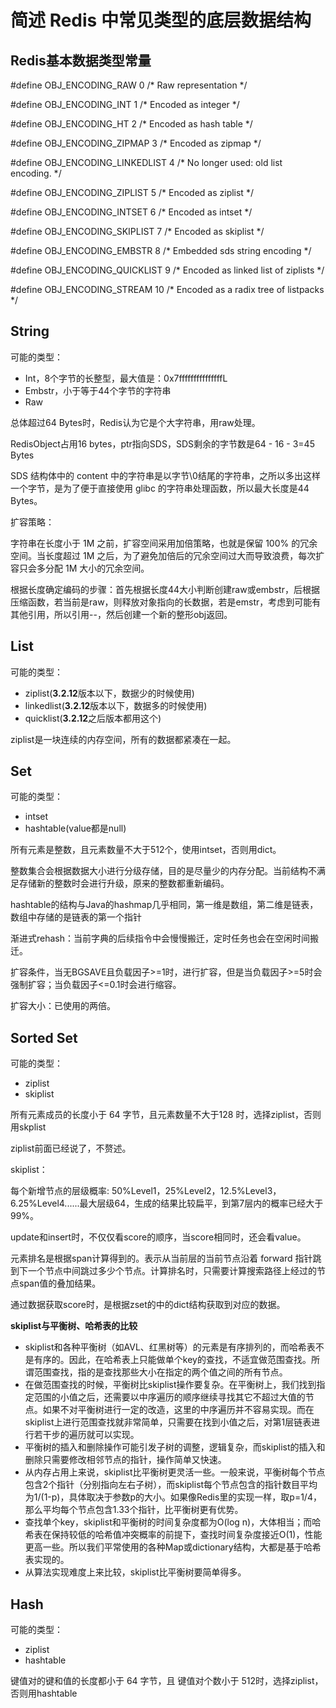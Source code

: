 # 简述 Redis 中常见类型的底层数据结构

## Redis基本数据类型常量

\#define OBJ_ENCODING_RAW 0     /* Raw representation */

\#define OBJ_ENCODING_INT 1     /* Encoded as integer */

\#define OBJ_ENCODING_HT 2      /* Encoded as hash table */

\#define OBJ_ENCODING_ZIPMAP 3  /* Encoded as zipmap */

\#define OBJ_ENCODING_LINKEDLIST 4 /* No longer used: old list encoding. */

\#define OBJ_ENCODING_ZIPLIST 5 /* Encoded as ziplist */

\#define OBJ_ENCODING_INTSET 6  /* Encoded as intset */

\#define OBJ_ENCODING_SKIPLIST 7  /* Encoded as skiplist */

\#define OBJ_ENCODING_EMBSTR 8  /* Embedded sds string encoding */

\#define OBJ_ENCODING_QUICKLIST 9 /* Encoded as linked list of ziplists */

\#define OBJ_ENCODING_STREAM 10 /* Encoded as a radix tree of listpacks */



## **String**

可能的类型：

- Int，8个字节的长整型，最大值是：0x7fffffffffffffffL
- Embstr，小于等于44个字节的字符串
- Raw

总体超过64 Bytes时，Redis认为它是个大字符串，用raw处理。

RedisObject占用16 bytes，ptr指向SDS，SDS剩余的字节数是64 - 16 - 3=45 Bytes

SDS 结构体中的 content 中的字符串是以字节\0结尾的字符串，之所以多出这样一个字节，是为了便于直接使用 glibc 的字符串处理函数，所以最大长度是44 Bytes。

扩容策略：

字符串在长度小于 1M 之前，扩容空间采用加倍策略，也就是保留 100% 的冗余空间。当长度超过 1M 之后，为了避免加倍后的冗余空间过大而导致浪费，每次扩容只会多分配 1M 大小的冗余空间。

根据长度确定编码的步骤：首先根据长度44大小判断创建raw或embstr，后根据压缩函数，若当前是raw，则释放对象指向的长数据，若是emstr，考虑到可能有其他引用，所以引用--，然后创建一个新的整形obj返回。



## **List**

可能的类型：

- ziplist(**3.2.12**版本以下，数据少的时候使用)
- linkedlist(**3.2.12**版本以下，数据多的时候使用)
- quicklist(**3.2.12**之后版本都用这个)

ziplist是一块连续的内存空间，所有的数据都紧凑在一起。



## **Set**

可能的类型：

- intset
- hashtable(value都是null)

所有元素是整数，且元素数量不大于512个，使用intset，否则用dict。

整数集合会根据数据大小进行分级存储，目的是尽量少的内存分配。当前结构不满足存储新的整数时会进行升级，原来的整数都重新编码。

hashtable的结构与Java的hashmap几乎相同，第一维是数组，第二维是链表，数组中存储的是链表的第一个指针

渐进式rehash：当前字典的后续指令中会慢慢搬迁，定时任务也会在空闲时间搬迁。

扩容条件，当无BGSAVE且负载因子>=1时，进行扩容，但是当负载因子>=5时会强制扩容；当负载因子<=0.1时会进行缩容。

扩容大小：已使用的两倍。



## **Sorted Set**

可能的类型：

- ziplist
- skiplist

 所有元素成员的长度小于 64 字节，且元素数量不大于128 时，选择ziplist，否则用skplist

ziplist前面已经说了，不赘述。

skiplist：

每个新增节点的层级概率: 50%Level1，25%Level2，12.5%Level3，6.25%Level4......最大层级64，生成的结果比较扁平，到第7层内的概率已经大于99%。

update和insert时，不仅仅看score的顺序，当score相同时，还会看value。

元素排名是根据span计算得到的。表示从当前层的当前节点沿着 forward 指针跳到下一个节点中间跳过多少个节点。计算排名时，只需要计算搜索路径上经过的节点span值的叠加结果。

通过数据获取score时，是根据zset的中的dict结构获取到对应的数据。



**skiplist与平衡树、哈希表的比较**

- skiplist和各种平衡树（如AVL、红黑树等）的元素是有序排列的，而哈希表不是有序的。因此，在哈希表上只能做单个key的查找，不适宜做范围查找。所谓范围查找，指的是查找那些大小在指定的两个值之间的所有节点。
- 在做范围查找的时候，平衡树比skiplist操作要复杂。在平衡树上，我们找到指定范围的小值之后，还需要以中序遍历的顺序继续寻找其它不超过大值的节点。如果不对平衡树进行一定的改造，这里的中序遍历并不容易实现。而在skiplist上进行范围查找就非常简单，只需要在找到小值之后，对第1层链表进行若干步的遍历就可以实现。
- 平衡树的插入和删除操作可能引发子树的调整，逻辑复杂，而skiplist的插入和删除只需要修改相邻节点的指针，操作简单又快速。
- 从内存占用上来说，skiplist比平衡树更灵活一些。一般来说，平衡树每个节点包含2个指针（分别指向左右子树），而skiplist每个节点包含的指针数目平均为1/(1-p)，具体取决于参数p的大小。如果像Redis里的实现一样，取p=1/4，那么平均每个节点包含1.33个指针，比平衡树更有优势。
- 查找单个key，skiplist和平衡树的时间复杂度都为O(log n)，大体相当；而哈希表在保持较低的哈希值冲突概率的前提下，查找时间复杂度接近O(1)，性能更高一些。所以我们平常使用的各种Map或dictionary结构，大都是基于哈希表实现的。
- 从算法实现难度上来比较，skiplist比平衡树要简单得多。



## **Hash**

可能的类型：

- ziplist
- hashtable

键值对的键和值的长度都小于 64 字节，且 键值对个数小于 512时，选择ziplist，否则用hashtable